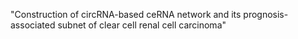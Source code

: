 "Construction of circRNA-based ceRNA network and its prognosis-associated subnet of clear cell renal cell carcinoma" 


